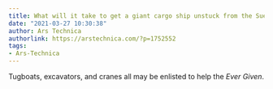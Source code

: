 ```yaml
---
title: What will it take to get a giant cargo ship unstuck from the Suez Canal?
date: "2021-03-27 10:30:38"
author: Ars Technica
authorlink: https://arstechnica.com/?p=1752552
tags:
- Ars-Technica
---
```

Tugboats, excavators, and cranes all may be enlisted to help the <em>Ever Given</em>.
